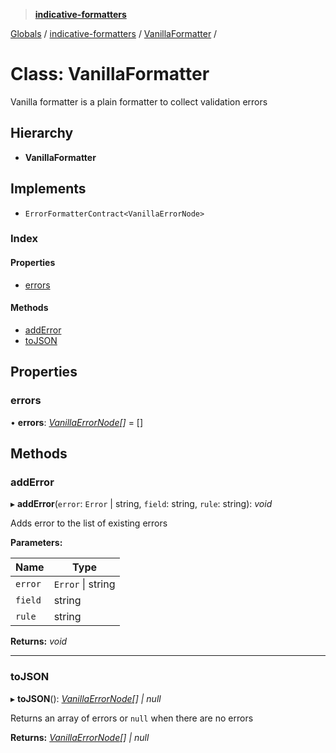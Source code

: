 > **[indicative-formatters](../README.md)**

[Globals](../README.md) / [indicative-formatters](../modules/indicative_formatters.md) / [VanillaFormatter](indicative_formatters.vanillaformatter.md) /

# Class: VanillaFormatter

Vanilla formatter is a plain formatter to collect validation
errors

## Hierarchy

* **VanillaFormatter**

## Implements

* `ErrorFormatterContract<VanillaErrorNode>`

### Index

#### Properties

* [errors](indicative_formatters.vanillaformatter.md#errors)

#### Methods

* [addError](indicative_formatters.vanillaformatter.md#adderror)
* [toJSON](indicative_formatters.vanillaformatter.md#tojson)

## Properties

###  errors

• **errors**: *[VanillaErrorNode](../modules/indicative_formatters.md#vanillaerrornode)[]* =  []

## Methods

###  addError

▸ **addError**(`error`: `Error` | string, `field`: string, `rule`: string): *void*

Adds error to the list of existing errors

**Parameters:**

Name | Type |
------ | ------ |
`error` | `Error` \| string |
`field` | string |
`rule` | string |

**Returns:** *void*

___

###  toJSON

▸ **toJSON**(): *[VanillaErrorNode](../modules/indicative_formatters.md#vanillaerrornode)[] | null*

Returns an array of errors or `null` when there are no
errors

**Returns:** *[VanillaErrorNode](../modules/indicative_formatters.md#vanillaerrornode)[] | null*
